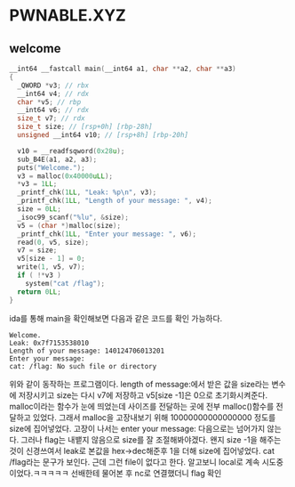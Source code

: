 # PWNABLE.XYZ 
## welcome 
~~~c
__int64 __fastcall main(__int64 a1, char **a2, char **a3)
{
  _QWORD *v3; // rbx
  __int64 v4; // rdx
  char *v5; // rbp
  __int64 v6; // rdx
  size_t v7; // rdx
  size_t size; // [rsp+0h] [rbp-28h]
  unsigned __int64 v10; // [rsp+8h] [rbp-20h]

  v10 = __readfsqword(0x28u);
  sub_B4E(a1, a2, a3);
  puts("Welcome.");
  v3 = malloc(0x40000uLL);
  *v3 = 1LL;
  _printf_chk(1LL, "Leak: %p\n", v3);
  _printf_chk(1LL, "Length of your message: ", v4);
  size = 0LL;
  _isoc99_scanf("%lu", &size);
  v5 = (char *)malloc(size);
  _printf_chk(1LL, "Enter your message: ", v6);
  read(0, v5, size);
  v7 = size;
  v5[size - 1] = 0;
  write(1, v5, v7);
  if ( !*v3 )
    system("cat /flag");
  return 0LL;
}
~~~
ida를 통해 main을 확인해보면 다음과 같은 코드를 확인 가능하다.  
~~~
Welcome.
Leak: 0x7f7153538010
Length of your message: 140124706013201
Enter your message: 
cat: /flag: No such file or directory
~~~
위와 같이 동작하는 프로그램이다.
length of message:에서 받은 값을 size라는 변수에 저장시키고
size는 다시 v7에 저장하고 v5[size -1]은 0으로 초기화시켜준다.
malloc이라는 함수가 눈에 띄었는데 사이즈를 전달하는 곳에 전부 malloc()함수를 전달하고 있었다.
그래서 malloc을 고장내보기 위해 10000000000000000 정도를 size에 집어넣었다.
고장이 나서는 enter your message: 다음으로는 넘어가지 않는다. 
그러나 flag는 내뱉지 않음으로 size를 잘 조절해봐야겠다. 
왠지 size -1을 해주는 것이 신경쓰여서 leak로 본값을 hex->dec해준후 1을 더해 size에 집어넣었다.
cat /flag라는 문구가 보인다. 근데 그런 file이 없다고 한다. 알고보니 local로 계속 시도중이었다.ㅋㅋㅋㅋㅋ
선배한테 물어본 후 nc로 연결했더니 flag 확인
